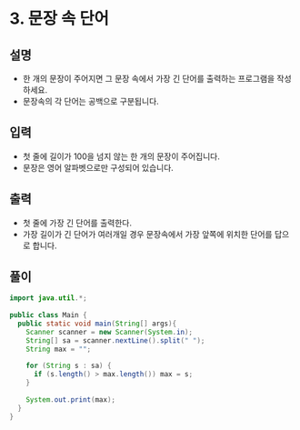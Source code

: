# 3. 문장 속 단어

## 설명
* 한 개의 문장이 주어지면 그 문장 속에서 가장 긴 단어를 출력하는 프로그램을 작성하세요.
* 문장속의 각 단어는 공백으로 구분됩니다.

## 입력
* 첫 줄에 길이가 100을 넘지 않는 한 개의 문장이 주어집니다. 
* 문장은 영어 알파벳으로만 구성되어 있습니다.

## 출력
* 첫 줄에 가장 긴 단어를 출력한다. 
* 가장 길이가 긴 단어가 여러개일 경우 문장속에서 가장 앞쪽에 위치한 단어를 답으로 합니다.

## 풀이
```java
import java.util.*;
  
public class Main {
  public static void main(String[] args){
    Scanner scanner = new Scanner(System.in);
    String[] sa = scanner.nextLine().split(" ");
    String max = "";
    
    for (String s : sa) {
      if (s.length() > max.length()) max = s;
    }
    
    System.out.print(max);
  }
}
```




